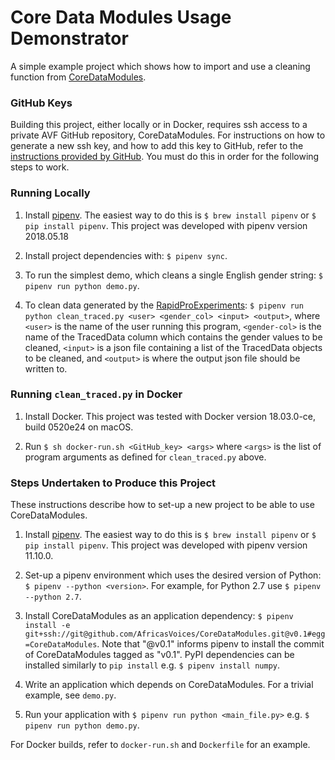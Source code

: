 # Core Data Modules Usage Demonstrator
A simple example project which shows how to import and use a cleaning function from
[CoreDataModules](https://github.com/AfricasVoices/CoreDataModules).

### GitHub Keys
Building this project, either locally or in Docker, requires ssh access to a private AVF GitHub repository,
CoreDataModules. 
For instructions on how to generate a new ssh key, and how to add this key to GitHub, refer to the
[instructions provided by GitHub](https://help.github.com/articles/connecting-to-github-with-ssh/).
You must do this in order for the following steps to work.

### Running Locally
1. Install [pipenv](https://docs.pipenv.org/#install-pipenv-today). 
The easiest way to do this is `$ brew install pipenv` or `$ pip install pipenv`. 
This project was developed with pipenv version 2018.05.18

1. Install project dependencies with: `$ pipenv sync`.

1. To run the simplest demo, which cleans a single English gender string: `$ pipenv run python demo.py`.

1. To clean data generated by the [RapidProExperiments](https://github.com/AfricasVoices/RapidProExperiments):
   `$ pipenv run python clean_traced.py <user> <gender_col> <input> <output>`, where
   `<user>` is the name of the user running this program,
   `<gender-col>` is the name of the TracedData column which contains the gender values to be cleaned,
   `<input>` is a json file containing a list of the TracedData objects to be cleaned, and
   `<output>` is where the output json file should be written to.

### Running `clean_traced.py` in Docker
1. Install Docker. This project was tested with Docker version 18.03.0-ce, build 0520e24 on macOS.

1. Run `$ sh docker-run.sh <GitHub_key> <args>` where `<args>` is the list of program arguments as defined for 
   `clean_traced.py` above.

### Steps Undertaken to Produce this Project
These instructions describe how to set-up a new project to be able to use CoreDataModules.

1. Install [pipenv](https://docs.pipenv.org/#install-pipenv-today). 
The easiest way to do this is `$ brew install pipenv` or `$ pip install pipenv`. 
This project was developed with pipenv version 11.10.0. 

1. Set-up a pipenv environment which uses the desired version of Python: `$ pipenv --python <version>`.
For example, for Python 2.7 use `$ pipenv --python 2.7`.

1. Install CoreDataModules as an application dependency: 
`$ pipenv install -e git+ssh://git@github.com/AfricasVoices/CoreDataModules.git@v0.1#egg=CoreDataModules`. 
Note that "@v0.1" informs pipenv to install the commit of CoreDataModules tagged as "v0.1". 
PyPI dependencies can be installed similarly to `pip install` e.g. `$ pipenv install numpy`.

1. Write an application which depends on CoreDataModules. For a trivial example, see `demo.py`.

1. Run your application with `$ pipenv run python <main_file.py>` e.g. `$ pipenv run python demo.py`.

For Docker builds, refer to `docker-run.sh` and `Dockerfile` for an example.
